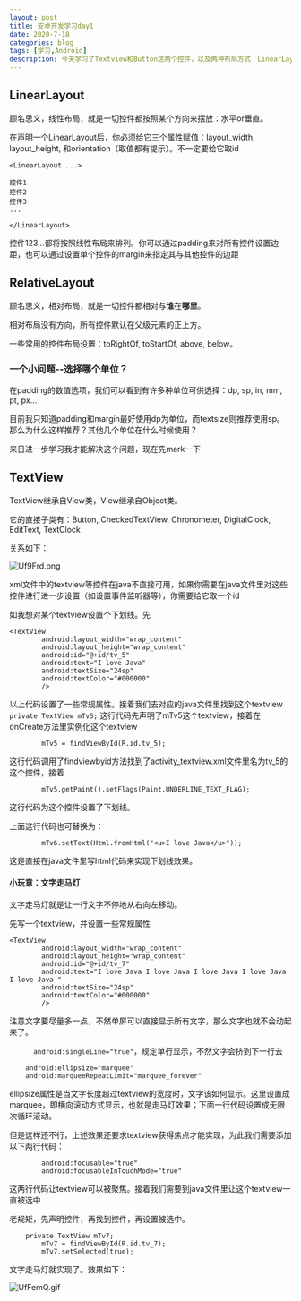 ```yaml
---
layout: post
title: 安卓开发学习day1
date: 2020-7-18
categories: blog
tags: [学习,Android]
description: 今天学习了Textview和Button这两个控件，以及两种布局方式：LinearLayout和RelativeLayout
---
```


## LinearLayout

顾名思义，线性布局，就是一切控件都按照某个方向来摆放：水平or垂直。

在声明一个LinearLayout后，你必须给它三个属性赋值：layout_width, layout_height, 和orientation（取值都有提示）。不一定要给它取id
```
<LinearLayout ...>

控件1
控件2
控件3
...

</LinearLayout>
```

控件123...都将按照线性布局来排列。你可以通过padding来对所有控件设置边距，也可以通过设置单个控件的margin来指定其与其他控件的边距

## RelativeLayout
顾名思义，相对布局，就是一切控件都相对与**谁**在**哪里**。

相对布局没有方向，所有控件默认在父级元素的正上方。

一些常用的控件布局设置：toRightOf, toStartOf, above, below。

### 一个小问题--选择哪个单位？

在padding的数值选项，我们可以看到有许多种单位可供选择：dp, sp, in, mm, pt, px...

目前我只知道padding和margin最好使用dp为单位，而textsize则推荐使用sp。那么为什么这样推荐？其他几个单位在什么时候使用？

来日进一步学习我才能解决这个问题，现在先mark一下

## TextView

TextView继承自View类，View继承自Object类。

它的直接子类有：Button, CheckedTextView, Chronometer, DigitalClock, EditText, TextClock

关系如下：

![Uf9Frd.png](https://s1.ax1x.com/2020/07/19/Uf9Frd.png)

xml文件中的textview等控件在java不直接可用，如果你需要在java文件里对这些控件进行进一步设置（如设置事件监听器等），你需要给它取一个id

如我想对某个textview设置个下划线。先

```
<TextView
        android:layout_width="wrap_content"
        android:layout_height="wrap_content"
        android:id="@+id/tv_5"
        android:text="I love Java"
        android:textSize="24sp"
        android:textColor="#000000"
        />
```

以上代码设置了一些常规属性。接着我们去对应的java文件里找到这个textview
`    private TextView mTv5;`
这行代码先声明了mTv5这个textview，接着在onCreate方法里实例化这个textview

`        mTv5 = findViewById(R.id.tv_5);`

这行代码调用了findviewbyid方法找到了activity_textview.xml文件里名为tv_5的这个控件，接着

`        mTv5.getPaint().setFlags(Paint.UNDERLINE_TEXT_FLAG);`

这行代码为这个控件设置了下划线。

上面这行代码也可替换为：

`        mTv6.setText(Html.fromHtml("<u>I love Java</u>"));`

这是直接在java文件里写html代码来实现下划线效果。

#### 小玩意：文字走马灯

文字走马灯就是让一行文字不停地从右向左移动。

先写一个textview，并设置一些常规属性

```
<TextView
        android:layout_width="wrap_content"
        android:layout_height="wrap_content"
        android:id="@+id/tv_7"
        android:text="I love Java I love Java I love Java I love Java I love Java "
        android:textSize="24sp"
        android:textColor="#000000"
        />
```

注意文字要尽量多一点，不然单屏可以直接显示所有文字，那么文字也就不会动起来了。

`      android:singleLine="true"`，规定单行显示，不然文字会挤到下一行去

```   
    android:ellipsize="marquee"
    android:marqueeRepeatLimit="marquee_forever"
```

ellipsize属性是当文字长度超过textview的宽度时，文字该如何显示。这里设置成marquee，即横向滚动方式显示，也就是走马灯效果；下面一行代码设置成无限次循环滚动。

但是这样还不行，上述效果还要求textview获得焦点才能实现，为此我们需要添加以下两行代码：

```
        android:focusable="true"
        android:focusableInTouchMode="true"
```

这两行代码让textview可以被聚焦。接着我们需要到java文件里让这个textview一直被选中

老规矩，先声明控件，再找到控件，再设置被选中。

```
    private TextView mTv7;
        mTv7 = findViewById(R.id.tv_7);
        mTv7.setSelected(true);
```

文字走马灯就实现了。效果如下：

![UfFemQ.gif](https://s1.ax1x.com/2020/07/19/UfFemQ.gif)

